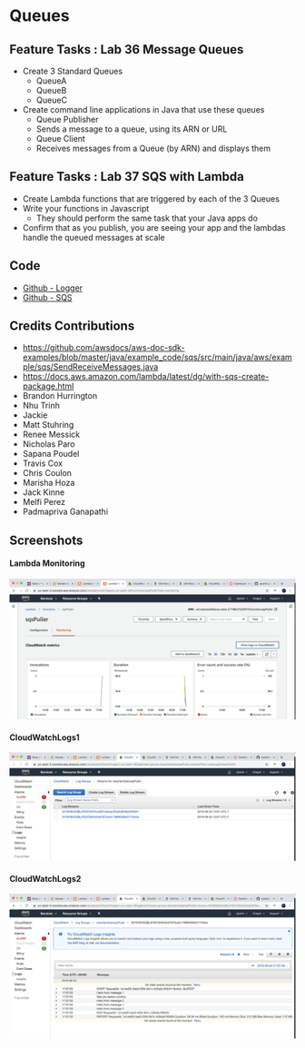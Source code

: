 # Queues

## Feature Tasks : Lab 36 Message Queues

- Create 3 Standard Queues
    - QueueA
    - QueueB
    - QueueC
- Create command line applications in Java that use these queues
    - Queue Publisher
    - Sends a message to a queue, using its ARN or URL
    - Queue Client
    - Receives messages from a Queue (by ARN) and displays them
## Feature Tasks : Lab 37 SQS with Lambda

- Create Lambda functions that are triggered by each of the 3 Queues
- Write your functions in Javascript
    - They should perform the same task that your Java apps do
- Confirm that as you publish, you are seeing your app and the lambdas handle the queued messages at scale

## Code
- [Github - Logger](https://github.com/JBusch2010/queues/tree/master/logger/src)
- [Github - SQS](https://github.com/JBusch2010/queues/tree/master/sqs/src)

## Credits Contributions
- https://github.com/awsdocs/aws-doc-sdk-examples/blob/master/java/example_code/sqs/src/main/java/aws/example/sqs/SendReceiveMessages.java
- https://docs.aws.amazon.com/lambda/latest/dg/with-sqs-create-package.html
- Brandon Hurrington
- Nhu Trinh
- Jackie
- Matt Stuhring
- Renee Messick
- Nicholas Paro
- Sapana Poudel 
- Travis Cox
- Chris Coulon
- Marisha Hoza
- Jack Kinne
- Melfi Perez
- Padmapriva Ganapathi

## Screenshots

#### Lambda Monitoring
![Lambda Monitoring](assets/LambdaMonitering.png)

#### CloudWatchLogs1
![Cloud Watch Logs](assets/CloudWatchLogs1.png)

#### CloudWatchLogs2
![Cloud Watch Logsg](assets/CloudWatchLogs2.png)
